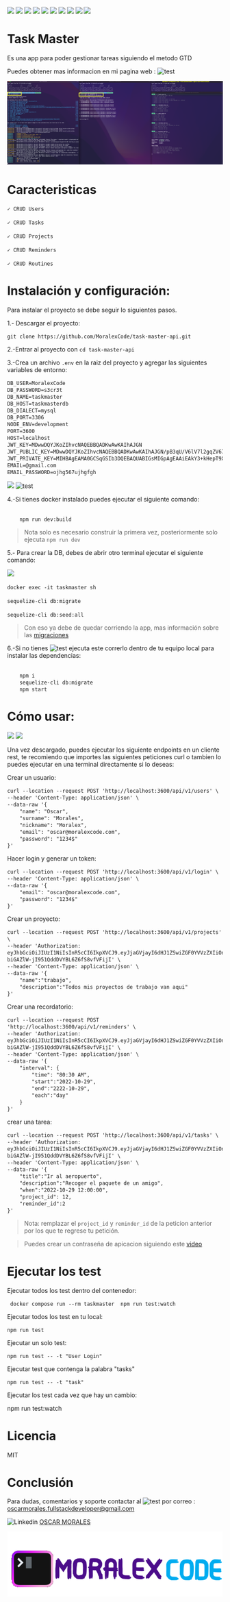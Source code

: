 ![](https://img.shields.io/badge/JavaScript-F7DF1E?style=for-the-badge&logo=javascript&logoColor=black) ![](https://img.shields.io/badge/Node.js-339933?style=for-the-badge&logo=nodedotjs&logoColor=white) ![](https://img.shields.io/badge/Express.js-000000?style=for-the-badge&logo=express&logoColor=white) ![](https://img.shields.io/badge/Docker-2CA5E0?style=for-the-badge&logo=docker&logoColor=white) ![](https://img.shields.io/badge/Sequelize-52B0E7?style=for-the-badge&logo=Sequelize&logoColor=white) ![](https://img.shields.io/badge/MySQL-005C84?style=for-the-badge&logo=mysql&logoColor=white) ![](https://img.shields.io/badge/GitHub-100000?style=for-the-badge&logo=github&logoColor=white) ![](https://img.shields.io/badge/Gmail-D14836?style=for-the-badge&logo=gmail&logoColor=white) ![](https://img.shields.io/badge/Jest-C21325?style=for-the-badge&logo=jest&logoColor=white) ![](https://img.shields.io/badge/JWT-000000?style=for-the-badge&logo=JSON%20web%20tokens&logoColor=white)

# Task Master

Es una app para poder gestionar tareas siguiendo el metodo GTD

Puedes obtener mas informacion en mi pagina web : ![test](https://img.shields.io/badge/Working-%20On%20it-red)

![grocery-running-screenshot](.github/task-master-running.png)

# Caracteristicas

    ✓ CRUD Users

    ✓ CRUD Tasks

    ✓ CRUD Projects

    ✓ CRUD Reminders

    ✓ CRUD Routines

# Instalación y configuración:

Para instalar el proyecto se debe seguir lo siguientes pasos.

1.- Descargar el proyecto:

```
git clone https://github.com/MoralexCode/task-master-api.git
```

2.-Entrar al proyecto con `cd task-master-api`

3.-Crea un archivo `.env` en la raiz del proyecto y agregar las siguientes variables de entorno:

```
DB_USER=MoralexCode
DB_PASSWORD=s3cr3t
DB_NAME=taskmaster
DB_HOST=taskmasterdb
DB_DIALECT=mysql
DB_PORT=3306
NODE_ENV=development
PORT=3600
HOST=localhost
JWT_KEY=MDwwDQYJKoZIhvcNAQEBBQADKwAwKAIhAJGN
JWT_PUBLIC_KEY=MDwwDQYJKoZIhvcNAQEBBQADKwAwKAIhAJGN/pB3qU/V6lV7l2gqZV67kbpV+ITRz5HwuLYbiRb5AgMBAAE=
JWT_PRIVATE_KEY=MIHBAgEAMA0GCSqGSIb3DQEBAQUABIGsMIGpAgEAAiEAkY3+kHepT9XqVXuXaCplXruRulX4hNHPkfC4thuJFvkCAwEAAQIgD6Rl3hqt/GFtzH/6tnwP5qMAtjjtgJfhtZY2dsA/7gECEQDss1987RWbt5cwRVUTvobBAhEAnWwkDETrEmOHv8IcRSiWOQIQY3D0Q9qiwlm99bSbCoF3wQIQVYRzqL6fvOOY0REP7nn38QIQL82SsMTJL5Eh1YymVKgj2A==
EMAIL=@gmail.com
EMAIL_PASSWORD=ojhg567ujhgfgh

```

![](https://img.shields.io/badge/Docker-2CA5E0?style=for-the-badge&logo=docker&logoColor=white) ![test](https://img.shields.io/badge/Installar%20Docker-%20recomendado-blue)

4.-Si tienes docker instalado puedes ejecutar el siguiente comando:

```

    npm run dev:build

```

> Nota solo es necesario construir la primera vez, posteriormente solo ejecuta `npm run dev`

5.- Para crear la DB, debes de abrir otro terminal ejecutar el siguiente comando:

![](https://img.shields.io/badge/Sequelize-52B0E7?style=for-the-badge&logo=Sequelize&logoColor=white)

```
docker exec -it taskmaster sh

sequelize-cli db:migrate

sequelize-cli db:seed:all
```

> Con eso ya debe de quedar corriendo la app, mas información sobre las [migraciones](https://sequelize.org/docs/v6/other-topics/migrations/)

6.-Si no tienes ![test](https://img.shields.io/badge/-%20Docker%20instalado-red) ejecuta este correrlo dentro de tu equipo local para instalar las dependencias:

```

    npm i
    sequelize-cli db:migrate
    npm start

```

# Cómo usar:

![](https://img.shields.io/badge/Postman-FF6C37?style=for-the-badge&logo=Postman&logoColor=white) ![](https://img.shields.io/badge/iTerm2-000000?style=for-the-badge&logo=iterm2&logoColor=white)

Una vez descargado, puedes ejecutar los siguiente endpoints en un cliente rest, te recomiendo que importes las siguientes peticiones curl o tambien lo puedes ejecutar en una terminal directamente si lo deseas:

Crear un usuario:

```
curl --location --request POST 'http://localhost:3600/api/v1/users' \
--header 'Content-Type: application/json' \
--data-raw '{
    "name": "Oscar",
    "surname": "Morales",
    "nickname": "Moralex",
    "email": "oscar@moralexcode.com",
    "password": "1234$"
}'
```

Hacer login y generar un token:

```
curl --location --request POST 'http://localhost:3600/api/v1/login' \
--header 'Content-Type: application/json' \
--data-raw '{
    "email": "oscar@moralexcode.com",
    "password": "1234$"
}'
```

Crear un proyecto:

```
curl --location --request POST 'http://localhost:3600/api/v1/projects' \
--header 'Authorization: eyJhbGciOiJIUzI1NiIsInR5cCI6IkpXVCJ9.eyJjaGVjayI6dHJ1ZSwiZGF0YVVzZXIiOnsibmFtZSI6Ik9zY2FyIiwiZW1haWwiOiJvc2Nhci5tb3JhbGVzQGdtYWlsLmNvbSIsInVzZXJfaWQiOjIsImZpcnN0X3RpbWUiOm51bGx9LCJpYXQiOjE2NzU2MzEyNDEsImV4cCI6MTY3ODIyMzI0MX0.LHMLvx4S-biGAZlW-jI951QddDVYBL6Z6fS8vfVFijI' \
--header 'Content-Type: application/json' \
--data-raw '{
    "name":"trabajo",
    "description":"Todos mis proyectos de trabajo van aqui"
}'
```

Crear una recordatorio:

```
curl --location --request POST 'http://localhost:3600/api/v1/reminders' \
--header 'Authorization: eyJhbGciOiJIUzI1NiIsInR5cCI6IkpXVCJ9.eyJjaGVjayI6dHJ1ZSwiZGF0YVVzZXIiOnsibmFtZSI6Ik9zY2FyIiwiZW1haWwiOiJvc2Nhci5tb3JhbGVzQGdtYWlsLmNvbSIsInVzZXJfaWQiOjIsImZpcnN0X3RpbWUiOm51bGx9LCJpYXQiOjE2NzU2MzEyNDEsImV4cCI6MTY3ODIyMzI0MX0.LHMLvx4S-biGAZlW-jI951QddDVYBL6Z6fS8vfVFijI' \
--header 'Content-Type: application/json' \
--data-raw '{
    "interval": {
        "time": "80:30 AM",
        "start":"2022-10-29",
        "end":"2222-10-29",
        "each":"day"
    }
}'
```

crear una tarea:

```
curl --location --request POST 'http://localhost:3600/api/v1/tasks' \
--header 'Authorization: eyJhbGciOiJIUzI1NiIsInR5cCI6IkpXVCJ9.eyJjaGVjayI6dHJ1ZSwiZGF0YVVzZXIiOnsibmFtZSI6Ik9zY2FyIiwiZW1haWwiOiJvc2Nhci5tb3JhbGVzQGdtYWlsLmNvbSIsInVzZXJfaWQiOjIsImZpcnN0X3RpbWUiOm51bGx9LCJpYXQiOjE2NzU2MzEyNDEsImV4cCI6MTY3ODIyMzI0MX0.LHMLvx4S-biGAZlW-jI951QddDVYBL6Z6fS8vfVFijI' \
--header 'Content-Type: application/json' \
--data-raw '{
    "title":"Ir al aeropuerto",
    "description":"Recoger el paquete de un amigo",
    "when":"2022-10-29 12:00:00",
    "project_id": 12,
    "reminder_id":2
}'
```

> Nota: remplazar el `project_id` y `reminder_id` de la peticion anterior por los que te regrese tu petición.

> Puedes crear un contraseña de apicacion siguiendo este [video](https://www.youtube.com/watch?v=KjheexBLY4A)

# Ejecutar los test

Ejecutar todos los test dentro del contenedor:

```
 docker compose run --rm taskmaster  npm run test:watch
```

Ejecutar todos los test en tu local:

```
npm run test
```

Ejecutar un solo test:

```
npm run test -- -t "User Login"
```

Ejecutar test que contenga la palabra "tasks"

```
npm run test -- -t "task"
```

Ejecutar los test cada vez que hay un cambio:

npm run test:watch

# Licencia

MIT

# Conclusión

Para dudas, comentarios y soporte contactar al ![test](https://img.shields.io/badge/Ing-%20Oscar%20Morales-green) por correo : [oscarmorales.fullstackdeveloper@gmail.com](oscarmorales.fullstackdeveloper@gmail.com)

![Linkedin](https://img.shields.io/badge/LinkedIn-0077B5?style=for-the-badge&logo=linkedin&logoColor=white) [OSCAR MORALES](https://www.linkedin.com/in/oscar-morales-garcia/)

![personal-brand-screenshot](.github/personal-brand.png)
